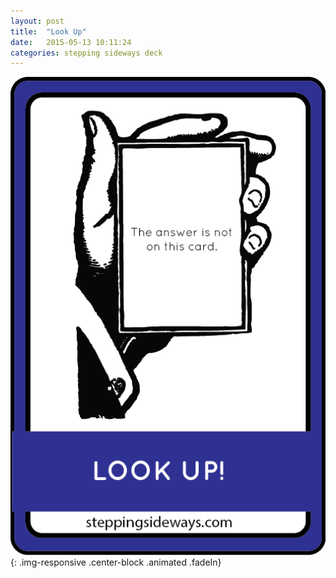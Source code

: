 ```yaml
---
layout: post
title:  "Look Up"
date:   2015-05-13 10:11:24
categories: stepping sideways deck
---
```

![Look Up! The answer is not on this card.](https://github.com/steppingsideways/steppingsideways.github.io/blob/master/images/Medium_Sized_Images/look_up.png?raw=true){: .img-responsive .center-block .animated .fadeIn}